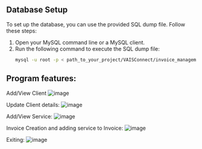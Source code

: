 ## Database Setup

To set up the database, you can use the provided SQL dump file. Follow these steps:

1. Open your MySQL command line or a MySQL client.
2. Run the following command to execute the SQL dump file:
   ```bash
   mysql -u root -p < path_to_your_project/VAISConnect/invoice_management_dump.sql


## Program features:

Add/View Client
![image](https://github.com/user-attachments/assets/2787a701-5c79-4127-a4d6-694c17f9aeb0)


Update Client details:
![image](https://github.com/user-attachments/assets/8a5104c7-841b-4724-b4ae-4331b0add598)

Add/View Service:
![image](https://github.com/user-attachments/assets/1426a75a-8421-41f4-a40e-9d47a99ccbf2)

Invoice Creation and adding service to Invoice:
![image](https://github.com/user-attachments/assets/7e072532-b760-43fc-afd9-f08901bc9ace)

Exiting:
![image](https://github.com/user-attachments/assets/9fdc81e8-1f1e-4bde-9dcf-e759fab37da3)
